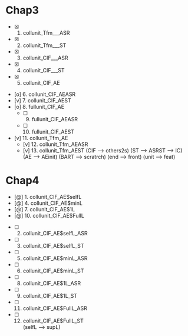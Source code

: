 # Chap3
* [x]    1. collunit_Tfm___ASR
* [x]    2. collunit_Tfm___ST
* [x]    3. collunit_CIF___ASR 
* [x]    4. collunit_CIF___ST  
* [x]    5. collunit_CIF_AE    
  * [o]  6. collunit_CIF_AEASR 
  * [v]  7. collunit_CIF_AEST  
* [o]    8. fullunit_CIF_AE
  * [ ]  9. fullunit_CIF_AEASR
  * [ ] 10. fullunit_CIF_AEST
* [v]   11. collunit_Tfm_AE
  * [v] 12. collunit_Tfm_AEASR
  * [v] 13. collunit_Tfm_AEST
(CIF   --> others2s)
(ST    --> ASRST     --> IC)
(AE    --> AEinit)
(BART  --> scratrch)
(end   --> front)
(unit  --> feat)

# Chap4
* [@]  1. collunit_CIF_AE$selfL   
* [@]  4. collunit_CIF_AE$minL     
* [@]  7. collunit_CIF_AE$1L     
* [@] 10. collunit_CIF_AE$FullL     

* [ ]  2. collunit_CIF_AE$selfL_ASR 
* [ ]  3. collunit_CIF_AE$selfL_ST  
* [ ]  5. collunit_CIF_AE$minL_ASR 
* [ ]  6. collunit_CIF_AE$minL_ST  
* [ ]  8. collunit_CIF_AE$1L_ASR 
* [ ]  9. collunit_CIF_AE$1L_ST  
* [ ] 11. collunit_CIF_AE$FullL_ASR 
* [ ] 12. collunit_CIF_AE$FullL_ST  
(selfL --> supL)
